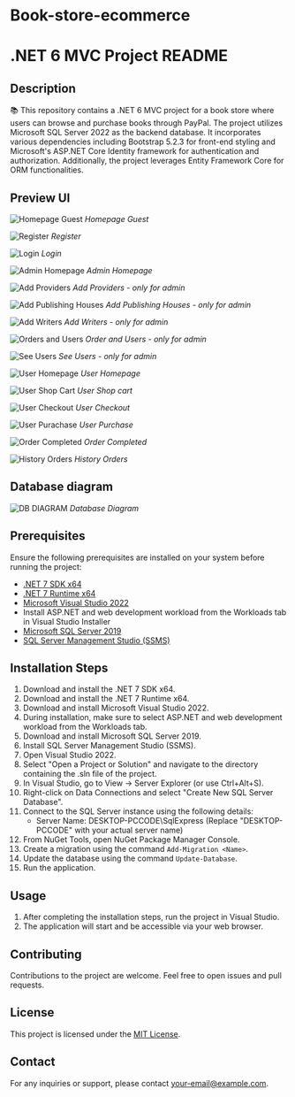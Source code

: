 # Book-store-ecommerce
# .NET 6 MVC Project README

## Description
📚 This repository contains a .NET 6 MVC project for a book store where users can browse and purchase books through PayPal. The project utilizes Microsoft SQL Server 2022 as the backend database. It incorporates various dependencies including Bootstrap 5.2.3 for front-end styling and Microsoft's ASP.NET Core Identity framework for authentication and authorization. Additionally, the project leverages Entity Framework Core for ORM functionalities.

## Preview UI
![Homepage Guest](images/homepage.png)
*Homepage Guest*

![Register](images/register.png)
*Register*

![Login](images/login.png)
*Login*

![Admin Homepage](images/admin_homepage.png)
*Admin Homepage*

![Add Providers](images/add_providers.png)
*Add Providers - only for admin*

![Add Publishing Houses](images/add_pb.png)
*Add Publishing Houses - only for admin*

![Add Writers](images/add_writers.png)
*Add Writers - only for admin*

![Orders and Users](images/orders_and_users.png)
*Order and Users - only for admin*

![See Users](images/users.png)
*See Users - only for admin*

![User Homepage](images/user_homepage.png)
*User Homepage*

![User Shop Cart](images/shop_cart.png)
*User Shop cart*

![User Checkout](images/checkout.png)
*User Checkout*

![User Purachase](images/purchase.png)
*User Purchase*

![Order Completed](images/order_completed.png)
*Order Completed*

![History Orders](images/orders_user.png)
*History Orders*

## Database diagram
![DB DIAGRAM](images/Database-diagram.png)
*Database Diagram*

## Prerequisites
Ensure the following prerequisites are installed on your system before running the project:
- [.NET 7 SDK x64](https://dotnet.microsoft.com/download/dotnet/7.0)
- [.NET 7 Runtime x64](https://dotnet.microsoft.com/download/dotnet/7.0)
- [Microsoft Visual Studio 2022](https://visualstudio.microsoft.com/downloads/)
- Install ASP.NET and web development workload from the Workloads tab in Visual Studio Installer
- [Microsoft SQL Server 2019](https://www.microsoft.com/en-us/sql-server/sql-server-downloads)
- [SQL Server Management Studio (SSMS)](https://docs.microsoft.com/en-us/sql/ssms/download-sql-server-management-studio-ssms?view=sql-server-ver15)

## Installation Steps
1. Download and install the .NET 7 SDK x64.
2. Download and install the .NET 7 Runtime x64.
3. Download and install Microsoft Visual Studio 2022.
4. During installation, make sure to select ASP.NET and web development workload from the Workloads tab.
5. Download and install Microsoft SQL Server 2019.
6. Install SQL Server Management Studio (SSMS).
7. Open Visual Studio 2022.
8. Select "Open a Project or Solution" and navigate to the directory containing the .sln file of the project.
9. In Visual Studio, go to View -> Server Explorer (or use Ctrl+Alt+S).
10. Right-click on Data Connections and select "Create New SQL Server Database".
11. Connect to the SQL Server instance using the following details:
    - Server Name: DESKTOP-PCCODE\SqlExpress (Replace "DESKTOP-PCCODE" with your actual server name)
12. From NuGet Tools, open NuGet Package Manager Console.
13. Create a migration using the command `Add-Migration <Name>`.
14. Update the database using the command `Update-Database`.
15. Run the application.

## Usage
1. After completing the installation steps, run the project in Visual Studio.
2. The application will start and be accessible via your web browser.

## Contributing
Contributions to the project are welcome. Feel free to open issues and pull requests.

## License
This project is licensed under the [MIT License](LICENSE).

## Contact
For any inquiries or support, please contact [your-email@example.com](mailto:your-email@example.com).
